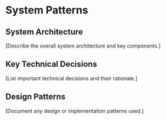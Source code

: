 # System Patterns

## System Architecture
[Describe the overall system architecture and key components.]

## Key Technical Decisions
[List important technical decisions and their rationale.]

## Design Patterns
[Document any design or implementation patterns used.] 